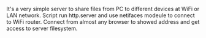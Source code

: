It's a very simple server to share files from PC to different devices at WiFi or LAN network. Script run http.server and use netifaces modeule to connect to WiFi router.
Connect from almost any browser to showed address and get access to server filesystem.
